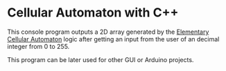# Cellular Automaton with C++

This console program outputs a 2D array generated by the [Elementary Cellular Automaton](http://mathworld.wolfram.com/ElementaryCellularAutomaton.html) logic after getting an input from the user of an decimal integer from 0 to 255. 

This program can be later used for other GUI or Arduino projects. 